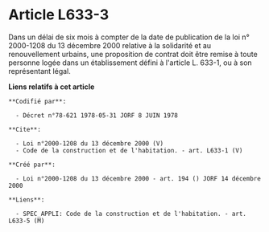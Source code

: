 # Article L633-3

Dans un délai de six mois à compter de la date de publication de la loi n° 2000-1208 du 13 décembre 2000 relative à la
solidarité et au renouvellement urbains, une proposition de contrat doit être remise à toute personne logée dans un
établissement défini à l'article L. 633-1, ou à son représentant légal.

**Liens relatifs à cet article**

	**Codifié par**:

	  - Décret n°78-621 1978-05-31 JORF 8 JUIN 1978

	**Cite**:

	  - Loi n°2000-1208 du 13 décembre 2000 (V)
	  - Code de la construction et de l'habitation. - art. L633-1 (V)

	**Créé par**:

	  - Loi n°2000-1208 du 13 décembre 2000 - art. 194 () JORF 14 décembre 2000

	**Liens**:

	  - SPEC_APPLI: Code de la construction et de l'habitation. - art. L633-5 (M)
